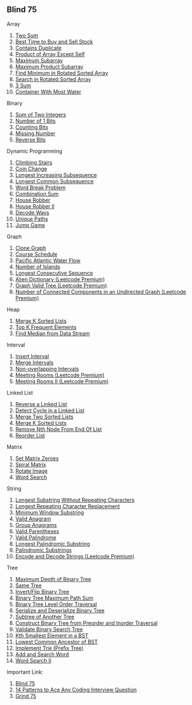 ## Blind 75

Array

1. [Two Sum](https://leetcode.com/problems/two-sum/)
1. [Best Time to Buy and Sell Stock](https://leetcode.com/problems/best-time-to-buy-and-sell-stock/)
1. [Contains Duplicate](https://leetcode.com/problems/contains-duplicate/)
1. [Product of Array Except Self](https://leetcode.com/problems/product-of-array-except-self/)
1. [Maximum Subarray](https://leetcode.com/problems/maximum-subarray/)
1. [Maximum Product Subarray](https://leetcode.com/problems/maximum-product-subarray/)
1. [Find Minimum in Rotated Sorted Array](https://leetcode.com/problems/find-minimum-in-rotated-sorted-array/)
1. [Search in Rotated Sorted Array](https://leetcode.com/problems/search-in-rotated-sorted-array/)
1. [3 Sum](https://leetcode.com/problems/3sum/)
1. [Container With Most Water](https://leetcode.com/problems/container-with-most-water/)

Binary

1. [Sum of Two Integers](https://leetcode.com/problems/sum-of-two-integers/)
1. [Number of 1 Bits](https://leetcode.com/problems/number-of-1-bits/)
1. [Counting Bits](https://leetcode.com/problems/counting-bits/)
1. [Missing Number](https://leetcode.com/problems/missing-number/)
1. [Reverse Bits](https://leetcode.com/problems/reverse-bits/)

Dynamic Programming

1. [Climbing Stairs](https://leetcode.com/problems/climbing-stairs/)
1. [Coin Change](https://leetcode.com/problems/coin-change/)
1. [Longest Increasing Subsequence](https://leetcode.com/problems/longest-increasing-subsequence/)
1. [Longest Common Subsequence](https://leetcode.com/problems/longest-common-subsequence/)
1. [Word Break Problem](https://leetcode.com/problems/word-break/)
1. [Combination Sum](https://leetcode.com/problems/combination-sum-iv/)
1. [House Robber](https://leetcode.com/problems/house-robber/)
1. [House Robber II](https://leetcode.com/problems/house-robber-ii/)
1. [Decode Ways](https://leetcode.com/problems/decode-ways/)
1. [Unique Paths](https://leetcode.com/problems/unique-paths/)
1. [Jump Game](https://leetcode.com/problems/jump-game/)

Graph

1. [Clone Graph](https://leetcode.com/problems/clone-graph/)
1. [Course Schedule](https://leetcode.com/problems/course-schedule/)
1. [Pacific Atlantic Water Flow](https://leetcode.com/problems/pacific-atlantic-water-flow/)
1. [Number of Islands](https://leetcode.com/problems/number-of-islands/)
1. [Longest Consecutive Sequence](https://leetcode.com/problems/longest-consecutive-sequence/)
1. [Alien Dictionary (Leetcode Premium)](https://leetcode.com/problems/alien-dictionary/)
1. [Graph Valid Tree (Leetcode Premium)](https://leetcode.com/problems/graph-valid-tree/)
1. [Number of Connected Components in an Undirected Graph (Leetcode Premium)](https://leetcode.com/problems/number-of-connected-components-in-an-undirected-graph/)

Heap

1. [Merge K Sorted Lists](https://leetcode.com/problems/merge-k-sorted-lists/)
1. [Top K Frequent Elements](https://leetcode.com/problems/top-k-frequent-elements/)
1. [Find Median from Data Stream](https://leetcode.com/problems/find-median-from-data-stream/)

Interval

1. [Insert Interval](https://leetcode.com/problems/insert-interval/)
1. [Merge Intervals](https://leetcode.com/problems/merge-intervals/)
1. [Non-overlapping Intervals](https://leetcode.com/problems/non-overlapping-intervals/)
1. [Meeting Rooms (Leetcode Premium)](https://leetcode.com/problems/meeting-rooms/)
1. [Meeting Rooms II (Leetcode Premium)](https://leetcode.com/problems/meeting-rooms-ii/)

Linked List

1. [Reverse a Linked List](https://leetcode.com/problems/reverse-linked-list/)
1. [Detect Cycle in a Linked List](https://leetcode.com/problems/linked-list-cycle/)
1. [Merge Two Sorted Lists](https://leetcode.com/problems/merge-two-sorted-lists/)
1. [Merge K Sorted Lists](https://leetcode.com/problems/merge-k-sorted-lists/)
1. [Remove Nth Node From End Of List](https://leetcode.com/problems/remove-nth-node-from-end-of-list/)
1. [Reorder List](https://leetcode.com/problems/reorder-list/)

Matrix

1. [Set Matrix Zeroes](https://leetcode.com/problems/set-matrix-zeroes/)
1. [Spiral Matrix](https://leetcode.com/problems/spiral-matrix/)
1. [Rotate Image](https://leetcode.com/problems/rotate-image/)
1. [Word Search](https://leetcode.com/problems/word-search/)

String

1. [Longest Substring Without Repeating Characters](https://leetcode.com/problems/longest-substring-without-repeating-characters/)
1. [Longest Repeating Character Replacement](https://leetcode.com/problems/longest-repeating-character-replacement/)
1. [Minimum Window Substring](https://leetcode.com/problems/minimum-window-substring/)
1. [Valid Anagram](https://leetcode.com/problems/valid-anagram/)
1. [Group Anagrams](https://leetcode.com/problems/group-anagrams/)
1. [Valid Parentheses](https://leetcode.com/problems/valid-parentheses/)
1. [Valid Palindrome](https://leetcode.com/problems/valid-palindrome/)
1. [Longest Palindromic Substring](https://leetcode.com/problems/longest-palindromic-substring/)
1. [Palindromic Substrings](https://leetcode.com/problems/palindromic-substrings/)
1. [Encode and Decode Strings (Leetcode Premium)](https://leetcode.com/problems/encode-and-decode-strings/)

Tree

1. [Maximum Depth of Binary Tree](https://leetcode.com/problems/maximum-depth-of-binary-tree/)
1. [Same Tree](https://leetcode.com/problems/same-tree/)
1. [Invert/Flip Binary Tree](https://leetcode.com/problems/invert-binary-tree/)
1. [Binary Tree Maximum Path Sum](https://leetcode.com/problems/binary-tree-maximum-path-sum/)
1. [Binary Tree Level Order Traversal](https://leetcode.com/problems/binary-tree-level-order-traversal/)
1. [Serialize and Deserialize Binary Tree](https://leetcode.com/problems/serialize-and-deserialize-binary-tree/)
1. [Subtree of Another Tree](https://leetcode.com/problems/subtree-of-another-tree/)
1. [Construct Binary Tree from Preorder and Inorder Traversal](https://leetcode.com/problems/construct-binary-tree-from-preorder-and-inorder-traversal/)
1. [Validate Binary Search Tree](https://leetcode.com/problems/validate-binary-search-tree/)
1. [Kth Smallest Element in a BST](https://leetcode.com/problems/kth-smallest-element-in-a-bst/)
1. [Lowest Common Ancestor of BST](https://leetcode.com/problems/lowest-common-ancestor-of-a-binary-search-tree/)
1. [Implement Trie (Prefix Tree)](https://leetcode.com/problems/implement-trie-prefix-tree/)
1. [Add and Search Word](https://leetcode.com/problems/add-and-search-word-data-structure-design/)
1. [Word Search II](https://leetcode.com/problems/word-search-ii/)

Important Link:

1. [Blind 75](https://leetcode.com/discuss/general-discussion/460599/blind-75-leetcode-questions)
1. [14 Patterns to Ace Any Coding Interview Question](https://hackernoon.com/14-patterns-to-ace-any-coding-interview-question-c5bb3357f6ed)
1. [Grind 75](https://www.techinterviewhandbook.org/grind75)
